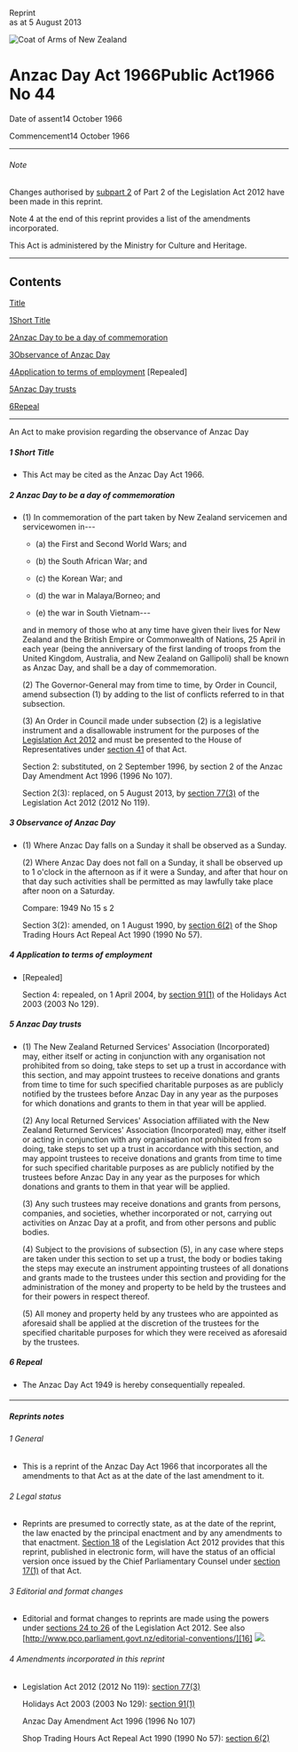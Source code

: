 Reprint  
as at 5 August 2013

![Coat of Arms of New Zealand](/images/leg-crest.jpg)

# Anzac Day Act 1966Public Act1966 No 44

Date of assent14 October 1966

Commencement14 October 1966

---

###### Note

Changes authorised by [subpart 2][0] of Part 2 of the Legislation Act 2012 have been made in this reprint.

Note 4 at the end of this reprint provides a list of the amendments incorporated.

This Act is administered by the Ministry for Culture and Heritage.

---

## Contents

[Title][1]

[1][2][][2][Short Title][2]

[2][3][][3][Anzac Day to be a day of commemoration][3]

[3][4][][4][Observance of Anzac Day][4]

[4][5][][5][Application to terms of employment][5] \[Repealed\]

[5][6][][6][Anzac Day trusts][6]

[6][7][][7][Repeal][7]

---

An Act to make provision regarding the observance of Anzac Day

##### 1 Short Title
    
*   This Act may be cited as the Anzac Day Act 1966\.

##### 2 Anzac Day to be a day of commemoration
    
*   (1) In commemoration of the part taken by New Zealand servicemen and servicewomen in---
        
    *   (a) the First and Second World Wars; and
    
    *   (b) the South African War; and
    
    *   (c) the Korean War; and
    
    *   (d) the war in Malaya/Borneo; and
    
    *   (e) the war in South Vietnam---
    
    and in memory of those who at any time have given their lives for New Zealand and the British Empire or Commonwealth of Nations, 25 April in each year (being the anniversary of the first landing of troops from the United Kingdom, Australia, and New Zealand on Gallipoli) shall be known as Anzac Day, and shall be a day of commemoration.
    
    (2) The Governor-General may from time to time, by Order in Council, amend subsection (1) by adding to the list of conflicts referred to in that subsection.
    
    (3) An Order in Council made under subsection (2) is a legislative instrument and a disallowable instrument for the purposes of the [Legislation Act 2012][8] and must be presented to the House of Representatives under [section 41][9] of that Act.
    
    Section 2: substituted, on 2 September 1996, by section 2 of the Anzac Day Amendment Act 1996 (1996 No 107).
    
    Section 2(3): replaced, on 5 August 2013, by [section 77(3)][10] of the Legislation Act 2012 (2012 No 119).

##### 3 Observance of Anzac Day
    
*   (1) Where Anzac Day falls on a Sunday it shall be observed as a Sunday.
    
    (2) Where Anzac Day does not fall on a Sunday, it shall be observed up to 1 o'clock in the afternoon as if it were a Sunday, and after that hour on that day such activities shall be permitted as may lawfully take place after noon on a Saturday.
    
    Compare: 1949 No 15 s 2
    
    Section 3(2): amended, on 1 August 1990, by [section 6(2)][11] of the Shop Trading Hours Act Repeal Act 1990 (1990 No 57).

##### 4 Application to terms of employment
    
*   \[Repealed\]
    
    Section 4: repealed, on 1 April 2004, by [section 91(1)][12] of the Holidays Act 2003 (2003 No 129).

##### 5 Anzac Day trusts
    
*   (1) The New Zealand Returned Services' Association (Incorporated) may, either itself or acting in conjunction with any organisation not prohibited from so doing, take steps to set up a trust in accordance with this section, and may appoint trustees to receive donations and grants from time to time for such specified charitable purposes as are publicly notified by the trustees before Anzac Day in any year as the purposes for which donations and grants to them in that year will be applied.
    
    (2) Any local Returned Services' Association affiliated with the New Zealand Returned Services' Association (Incorporated) may, either itself or acting in conjunction with any organisation not prohibited from so doing, take steps to set up a trust in accordance with this section, and may appoint trustees to receive donations and grants from time to time for such specified charitable purposes as are publicly notified by the trustees before Anzac Day in any year as the purposes for which donations and grants to them in that year will be applied.
    
    (3) Any such trustees may receive donations and grants from persons, companies, and societies, whether incorporated or not, carrying out activities on Anzac Day at a profit, and from other persons and public bodies.
    
    (4) Subject to the provisions of subsection (5), in any case where steps are taken under this section to set up a trust, the body or bodies taking the steps may execute an instrument appointing trustees of all donations and grants made to the trustees under this section and providing for the administration of the money and property to be held by the trustees and for their powers in respect thereof.
    
    (5) All money and property held by any trustees who are appointed as aforesaid shall be applied at the discretion of the trustees for the specified charitable purposes for which they were received as aforesaid by the trustees.

##### 6 Repeal
    
*   The Anzac Day Act 1949 is hereby consequentially repealed.

#### 

---

##### Reprints notes

###### 1 General
    
*   This is a reprint of the Anzac Day Act 1966 that incorporates all the amendments to that Act as at the date of the last amendment to it.

###### 2 Legal status
    
*   Reprints are presumed to correctly state, as at the date of the reprint, the law enacted by the principal enactment and by any amendments to that enactment. [Section 18][13] of the Legislation Act 2012 provides that this reprint, published in electronic form, will have the status of an official version once issued by the Chief Parliamentary Counsel under [section 17(1)][14] of that Act.

###### 3 Editorial and format changes
    
*   Editorial and format changes to reprints are made using the powers under [sections 24 to 26][15] of the Legislation Act 2012\. See also [http://www.pco.parliament.govt.nz/editorial-conventions/][16] ![](/images/external_link.gif).

###### 4 Amendments incorporated in this reprint
    
*   Legislation Act 2012 (2012 No 119): [section 77(3)][10]
    
    Holidays Act 2003 (2003 No 129): [section 91(1)][12]
    
    Anzac Day Amendment Act 1996 (1996 No 107)
    
    Shop Trading Hours Act Repeal Act 1990 (1990 No 57): [section 6(2)][11]



[0]: http://www.legislation.govt.nz/act/public/1966/0044/latest/link.aspx?id=DLM2998524
[1]: http://www.legislation.govt.nz/act/public/1966/0044/latest/whole.html#DLM379808
[2]: http://www.legislation.govt.nz/act/public/1966/0044/latest/whole.html#DLM379810
[3]: http://www.legislation.govt.nz/act/public/1966/0044/latest/whole.html#DLM379811
[4]: http://www.legislation.govt.nz/act/public/1966/0044/latest/whole.html#DLM379813
[5]: http://www.legislation.govt.nz/act/public/1966/0044/latest/whole.html#DLM379816
[6]: http://www.legislation.govt.nz/act/public/1966/0044/latest/whole.html#DLM379821
[7]: http://www.legislation.govt.nz/act/public/1966/0044/latest/whole.html#DLM379822
[8]: http://www.legislation.govt.nz/act/public/1966/0044/latest/link.aspx?id=DLM2997643
[9]: http://www.legislation.govt.nz/act/public/1966/0044/latest/link.aspx?id=DLM2998573
[10]: http://www.legislation.govt.nz/act/public/1966/0044/latest/link.aspx?id=DLM2998633
[11]: http://www.legislation.govt.nz/act/public/1966/0044/latest/link.aspx?id=DLM212369
[12]: http://www.legislation.govt.nz/act/public/1966/0044/latest/link.aspx?id=DLM237502
[13]: http://www.legislation.govt.nz/act/public/1966/0044/latest/link.aspx?id=DLM2998516
[14]: http://www.legislation.govt.nz/act/public/1966/0044/latest/link.aspx?id=DLM2998515
[15]: http://www.legislation.govt.nz/act/public/1966/0044/latest/link.aspx?id=DLM2998532
[16]: http://www.pco.parliament.govt.nz/editorial-conventions/